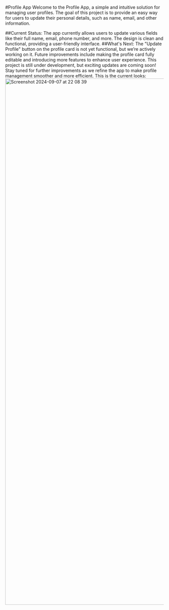 #Profile App
Welcome to the Profile App, a simple and intuitive solution for managing user profiles. The goal of this project is to provide an easy way for users to update their personal details, such as name, email, and other information.

##Current Status:
The app currently allows users to update various fields like their full name, email, phone number, and more.
The design is clean and functional, providing a user-friendly interface.
##What's Next:
The "Update Profile" button on the profile card is not yet functional, but we’re actively working on it.
Future improvements include making the profile card fully editable and introducing more features to enhance user experience.
This project is still under development, but exciting updates are coming soon! Stay tuned for further improvements as we refine the app to make profile management smoother and more efficient.
This is the current looks:
<img width="1673" alt="Screenshot 2024-09-07 at 22 08 39" src="https://github.com/user-attachments/assets/ef31658f-ea7e-44a2-b86f-4dcfee87d7e9">
